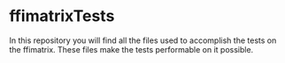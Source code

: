 # ffimatrixTests
In this repository you will find all the files used to accomplish the tests on the ffimatrix. These files make the tests performable on it possible.
